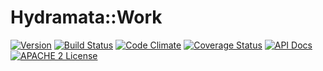 # Hydramata::Work

[![Version](https://badge.fury.io/rb/hydramata-work.png)](http://badge.fury.io/rb/hydramata-work)
[![Build Status](https://travis-ci.org/jeremyf/hydramata-work.png?branch=master)](https://travis-ci.org/jeremyf/hydramata-work)
[![Code Climate](https://codeclimate.com/github/jeremyf/hydramata-work.png)](https://codeclimate.com/github/jeremyf/hydramata-work)
[![Coverage Status](https://img.shields.io/coveralls/jeremyf/hydramata-work.svg)](https://coveralls.io/r/jeremyf/hydramata-work)
[![API Docs](http://img.shields.io/badge/API-docs-blue.svg)](http://rubydoc.info/gems/hydramata-work/0.8.0/frames)
[![APACHE 2 License](http://img.shields.io/badge/APACHE2-license-blue.svg)](./LICENSE)
